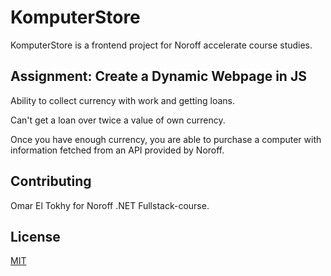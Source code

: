 # KomputerStore

KomputerStore is a frontend project for Noroff accelerate course studies.

## Assignment: Create a Dynamic Webpage in JS

Ability to collect currency with work and getting loans.

Can't get a loan over twice a value of own currency.

Once you have enough currency, you are able to purchase a computer with information fetched
from an API provided by Noroff.

## Contributing

Omar El Tokhy for Noroff .NET Fullstack-course.

## License
[MIT](https://choosealicense.com/licenses/mit/)
